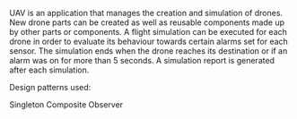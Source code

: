 UAV is an application that manages the creation and simulation of drones. 
New drone parts can be created as well as reusable components made up by other parts or components. 
A flight simulation can be executed for each drone in order to evaluate its behaviour towards certain alarms set for each sensor.
The simulation ends when the drone reaches its destination or if an alarm was on for more than 5 seconds.
A simulation report is generated after each simulation.

Design patterns used:

Singleton
Composite
Observer
